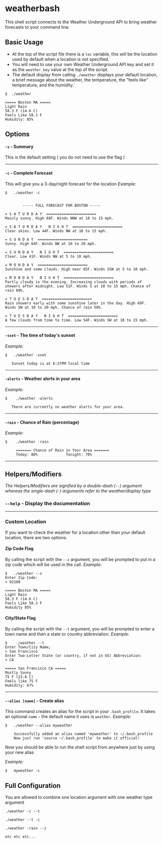 # weatherbash

This shell script connects to the Weather Underground API to bring weather forecasts to your command line.

## Basic Usage
* At the top of the script file there is a `loc` variable, this will be the location used by default when a location is not specified.
* You will need to use your own Weather Underground API key and set it as the `weather_key` value at the top of the script.
* The default display from calling `./weather` displays your default location, a brief message about the weather, the temperature, the "feels like" temperature, and the humidity.`

```
$  ./weather

===== Boston MA =====
Light Rain
58.3 F (14.6 C)
Feels Like 58.3 F
Humidity: 85%
```


## Options
#### `-s` - Summary
This is the default setting ( you do not need to use the flag )

---

#### `-c` - Complete Forecast
This will give you a 3-day/night forecast for the location
_Example:_
```
$   ./weather -c


		----- FULL FORECAST FOR BOSTON -----

= S A T U R D A Y  =======================
Mainly sunny. High 68F. Winds NNW at 10 to 15 mph.

= S A T U R D A Y   N I G H T  =======================
Clear skies. Low 44F. Winds NW at 10 to 15 mph.

= S U N D A Y  =======================
Sunny. High 64F. Winds NW at 10 to 20 mph.

= S U N D A Y   N I G H T  =======================
Clear. Low 41F. Winds NW at 5 to 10 mph.

= M O N D A Y  =======================
Sunshine and some clouds. High near 65F. Winds SSW at 5 to 10 mph.

= M O N D A Y   N I G H T  =======================
Partly cloudy in the evening. Increasing clouds with periods of showers after midnight. Low 51F. Winds S at 10 to 15 mph. Chance of rain 60%.

= T U E S D A Y  =======================
Rain showers early with some sunshine later in the day. High 69F. Winds SW at 10 to 20 mph. Chance of rain 50%.

= T U E S D A Y   N I G H T  =======================
A few clouds from time to time. Low 54F. Winds SW at 10 to 15 mph.
```

---

#### `-sset` - The time of today's sunset
_Example:_
```
$   ./weather -sset

   Sunset today is at 6:37PM local time

```

---

#### `-alerts` - Weather alerts in your area
_Example:_
```
$    ./weather -alerts

   There are currently no weather alerts for your area.
```

---

#### `-rain` - Chance of Rain (percentage)
_Example:_
```
$    ./weather -rain

     ======= Chance of Rain in Your Area =======
     Today: 80%	  		    Tonight: 70%
```

---

## Helpers/Modifiers

*_The Helpers/Modifiers are signified by a double-dash (`--`) argument whereas the single-dash (`-`) arguments refer to the weather/display type_* 

### `--help` - Display the documentation

---

### Custom Location
If you want to check the weather for a location other than your default location, there are two options.

#### Zip Code Flag
By calling the script with the `--z` argument, you will be prompted to put in a zip code which will be used in the call.
_Example:_
```
$   ./weather --z
Enter Zip Code:
> 02108

===== Boston MA =====
Light Rain
58.3 F (14.6 C)
Feels Like 58.3 F
Humidity 85%
```

#### City/State Flag
By calling the script with the `--t` argument, you will be prompted to enter a town name and then a state or country abbreviation.
_Example:_
```
$    ./weather --t
Enter Town/City Name;
> San Francisco
Enter Two-Letter State (or country, if not in US) Abbreviation:
> CA

===== San Francisco CA =====
Mostly Sunny
75 F (23.8 C)
Feels like 75 F
Humidity: 67%
```

---

#### `--alias [name]` - Create alias
This command creates an alias for the script in your `.bash_profile`. It takes an optional `name` - the default name it uses is `weather`.
_Example:_
```
$   ./weather --alias myweather

    Successfully added an alias named 'myweather' to ~/.bash_profile
    Now just run 'source ~/.bash_profile' to make it official!
```

Now you should be able to run the shell script from anywhere just by using your new alias

_Example:_
```
$   myweather -c
```


## Full Configuration
You are allowed to combine one location argument with one weather type argument
```
./weather -c --t

./weather --t -c

./weather -rain --z

etc etc etc...
```
